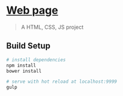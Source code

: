 # [Web page](https://kostyshyn.github.io/HTML-CSS-JS-Starting-template/app/index.html)

> A HTML, CSS, JS project

## Build Setup

``` bash
# install dependencies
npm install
bower install

# serve with hot reload at localhost:9999
gulp
```
